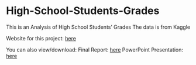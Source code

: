 # High-School-Students-Grades

This is an Analysis of High School Students’ Grades
The data is from Kaggle


Website for this project: [here](https://wenrui-cai.github.io/High-School-Students-Grades/)

You can also view/download: 
Final Report: [here](https://wenrui-cai.github.io/High-School-Students-Grades/Final%20Report.docx)
PowerPoint Presentation: [here](https://wenrui-cai.github.io/High-School-Students-Grades/Project%20PPT)

